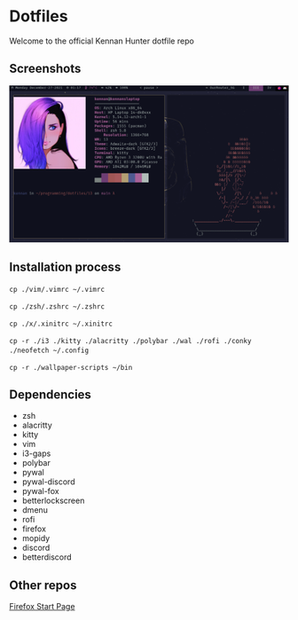 # Dotfiles

Welcome to the official Kennan Hunter dotfile repo

## Screenshots

<img src="./screenshots/2021-12-27_01-17.png">

## Installation process

`cp ./vim/.vimrc ~/.vimrc`

`cp ./zsh/.zshrc ~/.zshrc`

`cp ./x/.xinitrc ~/.xinitrc`

`cp -r ./i3 ./kitty ./alacritty ./polybar ./wal ./rofi ./conky ./neofetch ~/.config`

`cp -r ./wallpaper-scripts ~/bin`

## Dependencies

-   zsh
-   alacritty
-   kitty
-   vim
-   i3-gaps
-   polybar
-   pywal
-   pywal-discord
-   pywal-fox
-   betterlockscreen
-   dmenu
-   rofi
-   firefox
-   mopidy
-   discord
-   betterdiscord

## Other repos

[Firefox Start Page](https://github.com/KennanHunter/startpage)
